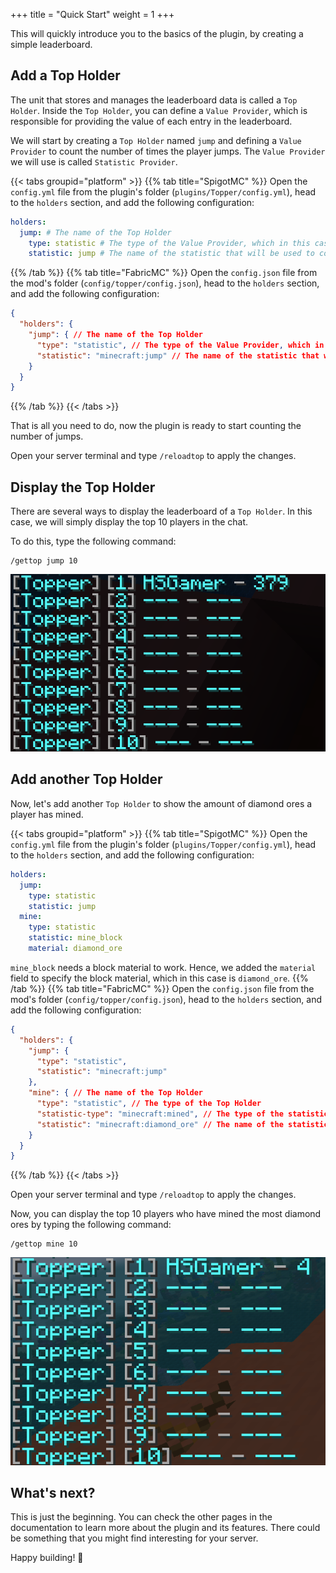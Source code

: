 +++
title = "Quick Start"
weight = 1
+++

This will quickly introduce you to the basics of the plugin, by creating a simple leaderboard.

## Add a Top Holder

The unit that stores and manages the leaderboard data is called a `Top Holder`. Inside the `Top Holder`, you can define a `Value Provider`, which is responsible for providing the value of each entry in the leaderboard.

We will start by creating a `Top Holder` named `jump` and defining a `Value Provider` to count the number of times the player jumps. The `Value Provider` we will use is called `Statistic Provider`.

{{< tabs groupid="platform" >}}
{{% tab title="SpigotMC" %}}
Open the `config.yml` file from the plugin's folder (`plugins/Topper/config.yml`), head to the `holders` section, and add the following configuration:

```yaml
holders:
  jump: # The name of the Top Holder
    type: statistic # The type of the Value Provider, which in this case is a Statistic Provider
    statistic: jump # The name of the statistic that will be used to count the number of jumps
```
{{% /tab %}}
{{% tab title="FabricMC" %}}
Open the `config.json` file from the mod's folder (`config/topper/config.json`), head to the `holders` section, and add the following configuration:

```json
{
  "holders": {
    "jump": { // The name of the Top Holder
      "type": "statistic", // The type of the Value Provider, which in this case is a Statistic Provider
      "statistic": "minecraft:jump" // The name of the statistic that will be used to count the number of jumps
    }
  }
}
```
{{% /tab %}}
{{< /tabs >}}

That is all you need to do, now the plugin is ready to start counting the number of jumps.

Open your server terminal and type `/reloadtop` to apply the changes.

## Display the Top Holder

There are several ways to display the leaderboard of a `Top Holder`. In this case, we will simply display the top 10 players in the chat.

To do this, type the following command:

```
/gettop jump 10
```
![gettop](gettop.png)


## Add another Top Holder

Now, let's add another `Top Holder` to show the amount of diamond ores a player has mined.

{{< tabs groupid="platform" >}}
{{% tab title="SpigotMC" %}}
Open the `config.yml` file from the plugin's folder (`plugins/Topper/config.yml`), head to the `holders` section, and add the following configuration:

```yaml
holders:
  jump:
    type: statistic
    statistic: jump
  mine:
    type: statistic
    statistic: mine_block
    material: diamond_ore
```

`mine_block` needs a block material to work. Hence, we added the `material` field to specify the block material, which in this case is `diamond_ore`.
{{% /tab %}}
{{% tab title="FabricMC" %}}
Open the `config.json` file from the mod's folder (`config/topper/config.json`), head to the `holders` section, and add the following configuration:

```json
{
  "holders": {
    "jump": {
      "type": "statistic",
      "statistic": "minecraft:jump"
    },
    "mine": { // The name of the Top Holder
      "type": "statistic", // The type of the Top Holder
      "statistic-type": "minecraft:mined", // The type of the statistic
      "statistic": "minecraft:diamond_ore" // The name of the statistic
    }
  }
}
```
{{% /tab %}}
{{< /tabs >}}

Open your server terminal and type `/reloadtop` to apply the changes.

Now, you can display the top 10 players who have mined the most diamond ores by typing the following command:

```
/gettop mine 10
```

![gettop](gettop2.png)

## What's next?

This is just the beginning. You can check the other pages in the documentation to learn more about the plugin and its features. There could be something that you might find interesting for your server.

Happy building! 🚀
